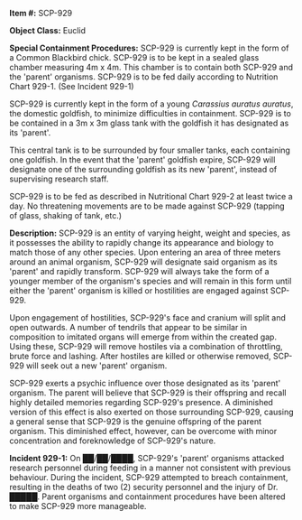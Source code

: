 **Item #:** SCP-929

**Object Class:** Euclid

**Special Containment Procedures:** SCP-929 is currently kept in the form of a Common Blackbird chick. SCP-929 is to be kept in a sealed glass chamber measuring 4m x 4m. This chamber is to contain both SCP-929 and the 'parent' organisms. SCP-929 is to be fed daily according to Nutrition Chart 929-1. (See Incident 929-1)

SCP-929 is currently kept in the form of a young _Carassius auratus auratus_, the domestic goldfish, to minimize difficulties in containment. SCP-929 is to be contained in a 3m x 3m glass tank with the goldfish it has designated as its 'parent'.

This central tank is to be surrounded by four smaller tanks, each containing one goldfish. In the event that the 'parent' goldfish expire, SCP-929 will designate one of the surrounding goldfish as its new 'parent', instead of supervising research staff.

SCP-929 is to be fed as described in Nutritional Chart 929-2 at least twice a day. No threatening movements are to be made against SCP-929 (tapping of glass, shaking of tank, etc.)

**Description:** SCP-929 is an entity of varying height, weight and species, as it possesses the ability to rapidly change its appearance and biology to match those of any other species. Upon entering an area of three meters around an animal organism, SCP-929 will designate said organism as its 'parent' and rapidly transform. SCP-929 will always take the form of a younger member of the organism's species and will remain in this form until either the 'parent' organism is killed or hostilities are engaged against SCP-929.

Upon engagement of hostilities, SCP-929's face and cranium will split and open outwards. A number of tendrils that appear to be similar in composition to imitated organs will emerge from within the created gap. Using these, SCP-929 will remove hostiles via a combination of throttling, brute force and lashing. After hostiles are killed or otherwise removed, SCP-929 will seek out a new 'parent' organism.

SCP-929 exerts a psychic influence over those designated as its 'parent' organism. The parent will believe that SCP-929 is their offspring and recall highly detailed memories regarding SCP-929's presence. A diminished version of this effect is also exerted on those surrounding SCP-929, causing a general sense that SCP-929 is the genuine offspring of the parent organism. This diminished effect, however, can be overcome with minor concentration and foreknowledge of SCP-929's nature.

**Incident 929-1:** On ██/██/████, SCP-929's 'parent' organisms attacked research personnel during feeding in a manner not consistent with previous behaviour. During the incident, SCP-929 attempted to breach containment, resulting in the deaths of two (2) security personnel and the injury of Dr. █████. Parent organisms and containment procedures have been altered to make SCP-929 more manageable.